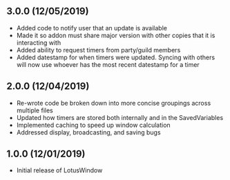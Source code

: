## 3.0.0 (12/05/2019)

- Added code to notify user that an update is available
- Made it so addon must share major version with other copies that it is interacting with
- Added ability to request timers from party/guild members
- Added datestamp for when timers were updated. Syncing with others will now use whoever has the most recent datestamp for a timer

## 2.0.0 (12/04/2019)

- Re-wrote code be broken down into more concise groupings across multiple files
- Updated how timers are stored both internally and in the SavedVariables
- Implemented caching to speed up window calculation
- Addressed display, broadcasting, and saving bugs

## 1.0.0 (12/01/2019)

- Initial release of LotusWindow
